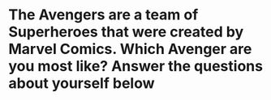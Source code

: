 # The Avengers are a team of Superheroes that were created by Marvel Comics. Which Avenger are you most like? Answer the questions about yourself below